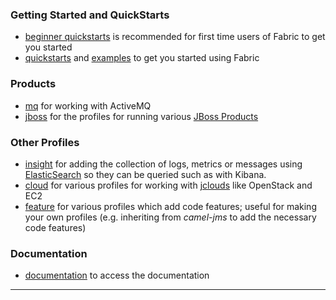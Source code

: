 ### Getting Started and QuickStarts

* [beginner quickstarts](/fabric/profiles/quickstarts/karaf/beginner) is recommended for first time users of Fabric to get you started
* [quickstarts](/fabric/profiles/quickstarts) and [examples](/fabric/profiles/example) to get you started using Fabric

### Products

* [mq](/fabric/profiles/mq) for working with ActiveMQ
* [jboss](/fabric/profiles/jboss) for the profiles for running various [JBoss Products](http://www.jboss.org/products)

### Other Profiles

* [insight](/fabric/profiles/insight) for adding the collection of logs, metrics or messages using [ElasticSearch](http://www.elasticsearch.org/) so they can be queried such as with Kibana.
* [cloud](/fabric/profiles/cloud) for various profiles for working with [jclouds](http://jclouds.apache.org/) like OpenStack and EC2
* [feature](/fabric/profiles/feature) for various profiles which add code features; useful for making your own profiles (e.g. inheriting from *camel-jms* to add the necessary code features)

### Documentation

* [documentation](/fabric/profiles/docs) to access the documentation
* **